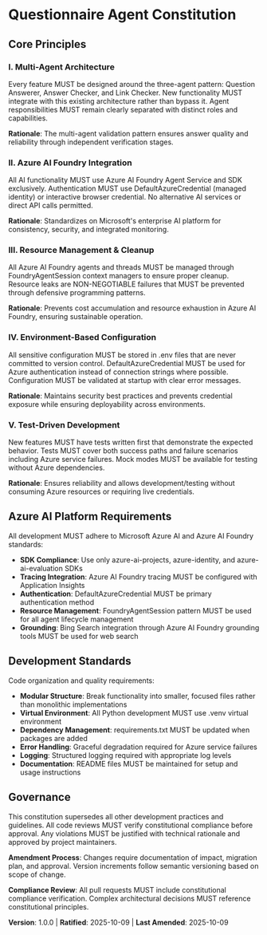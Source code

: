 <!-- 
Sync Impact Report:
- Version change: none → 1.0.0 (initial constitution)
- List of modified principles: none (initial creation)
- Added sections: Core Principles (5), Azure AI Platform Requirements, Development Standards, Governance
- Removed sections: none
- Templates requiring updates: 
  ✅ Updated .specify/templates/plan-template.md (constitution check aligned)
  ✅ Updated .specify/templates/spec-template.md (requirements aligned)
  ✅ Updated .specify/templates/tasks-template.md (task categorization aligned)
- Follow-up TODOs: none
-->

# Questionnaire Agent Constitution

## Core Principles

### I. Multi-Agent Architecture

Every feature MUST be designed around the three-agent pattern: Question Answerer, Answer Checker, and Link Checker. New functionality MUST integrate with this existing architecture rather than bypass it. Agent responsibilities MUST remain clearly separated with distinct roles and capabilities.

**Rationale**: The multi-agent validation pattern ensures answer quality and reliability through independent verification stages.

### II. Azure AI Foundry Integration

All AI functionality MUST use Azure AI Foundry Agent Service and SDK exclusively. Authentication MUST use DefaultAzureCredential (managed identity) or interactive browser credential. No alternative AI services or direct API calls permitted.

**Rationale**: Standardizes on Microsoft's enterprise AI platform for consistency, security, and integrated monitoring.

### III. Resource Management & Cleanup

All Azure AI Foundry agents and threads MUST be managed through FoundryAgentSession context managers to ensure proper cleanup. Resource leaks are NON-NEGOTIABLE failures that MUST be prevented through defensive programming patterns.

**Rationale**: Prevents cost accumulation and resource exhaustion in Azure AI Foundry, ensuring sustainable operation.

### IV. Environment-Based Configuration

All sensitive configuration MUST be stored in .env files that are never committed to version control. DefaultAzureCredential MUST be used for Azure authentication instead of connection strings where possible. Configuration MUST be validated at startup with clear error messages.

**Rationale**: Maintains security best practices and prevents credential exposure while ensuring deployability across environments.

### V. Test-Driven Development

New features MUST have tests written first that demonstrate the expected behavior. Tests MUST cover both success paths and failure scenarios including Azure service failures. Mock modes MUST be available for testing without Azure dependencies.

**Rationale**: Ensures reliability and allows development/testing without consuming Azure resources or requiring live credentials.

## Azure AI Platform Requirements

All development MUST adhere to Microsoft Azure AI and Azure AI Foundry standards:

- **SDK Compliance**: Use only azure-ai-projects, azure-identity, and azure-ai-evaluation SDKs
- **Tracing Integration**: Azure AI Foundry tracing MUST be configured with Application Insights
- **Authentication**: DefaultAzureCredential MUST be primary authentication method
- **Resource Management**: FoundryAgentSession pattern MUST be used for all agent lifecycle management
- **Grounding**: Bing Search integration through Azure AI Foundry grounding tools MUST be used for web search

## Development Standards

Code organization and quality requirements:

- **Modular Structure**: Break functionality into smaller, focused files rather than monolithic implementations
- **Virtual Environment**: All Python development MUST use .venv virtual environment
- **Dependency Management**: requirements.txt MUST be updated when packages are added
- **Error Handling**: Graceful degradation required for Azure service failures
- **Logging**: Structured logging required with appropriate log levels
- **Documentation**: README files MUST be maintained for setup and usage instructions

## Governance

This constitution supersedes all other development practices and guidelines. All code reviews MUST verify constitutional compliance before approval. Any violations MUST be justified with technical rationale and approved by project maintainers.

**Amendment Process**: Changes require documentation of impact, migration plan, and approval. Version increments follow semantic versioning based on scope of change.

**Compliance Review**: All pull requests MUST include constitutional compliance verification. Complex architectural decisions MUST reference constitutional principles.

**Version**: 1.0.0 | **Ratified**: 2025-10-09 | **Last Amended**: 2025-10-09
